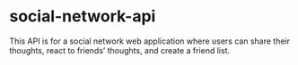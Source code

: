 # social-network-api
This API is for a social network web application where users can share their thoughts, react to friends’ thoughts, and create a friend list. 
